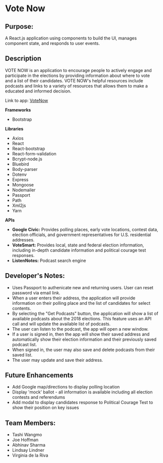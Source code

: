 # Vote Now

## Purpose: ##

A React.js application using components to build the UI, manages component state, and responds to user events. 

## Description ##
VOTE NOW is an application to encourage people to actively engage and participate in the elections by providing information about where to vote and a list of their candidates. VOTE NOW's helpful resources include podcasts and links to a variety of resources that allows them to make a educated and informed decision.

Link to app: [VoteNow](https://immense-wave-55962.herokuapp.com/)

**Frameworks**
* Bootstrap

**Libraries**
* Axios
* React
* React-bootstrap
* React-form-validation
* Bcrypt-node.js
* Bluebird
* Body-parser
* Dotenv
* Express
* Mongoose
* Nodemailer
* Passport
* Path
* Xml2js
* Yarn

**APIs**
* **Google Civic:** Provides polling places, early vote locations, contest data, election officials, and government representatives for U.S. residential addresses.
* **VoteSmart:** Provides local, state and federal election information, including in-depth candidate information and political courage test responses.
* **ListenNotes:** Podcast search engine

## Developer's Notes: ##
* Uses Passport to authenicate new and returning users. User can reset password via email link.
* When a user enters their address, the application will provide information on their polling place and the list of candidates for select contents.
* By selecting the "Get Podcasts" button, the application will show a list of available podcasts about the 2018 elections. This feature uses an API call and will update the available list of podcasts.
* The user can listen to the podcast, the app will open a new window.
* If a user is signed in, then the app will show their saved address and automatically show their election information and their previously saved podcast list.
* When signed in, the user may also save and delete podcasts from their saved list.
* The user may update and save their address.

## Future Enhancements ##
* Add Google map/directions to display polling location
* Display 'mock' ballot - all information is available including all election contests and referendums
* Add modal to display candidates response to Political Courage Test to show their position on key issues

## Team Members: ##
* Tashi Wangmo
* Joe Hoffman
* Abhinav Sharma
* Lindsay Lindner
* Virginia de la Riva
